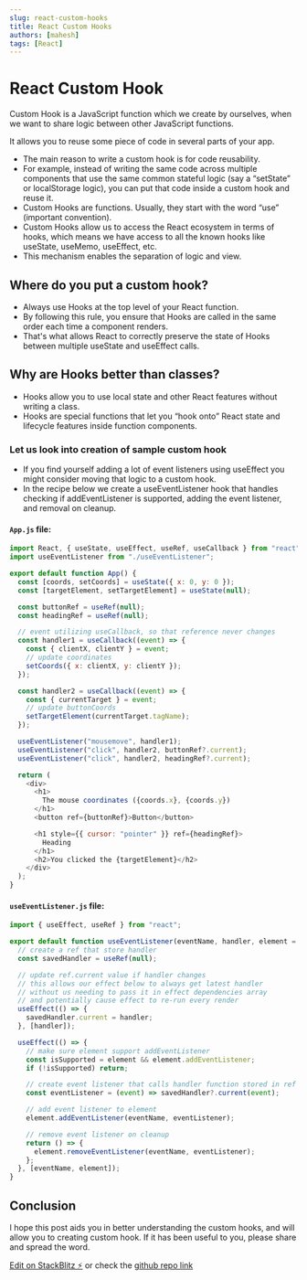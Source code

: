 ```yaml
---
slug: react-custom-hooks
title: React Custom Hooks
authors: [mahesh]
tags: [React]
---
```


# React Custom Hook

Custom Hook is a JavaScript function which we create by ourselves, when we want to share logic between other JavaScript functions.

It allows you to reuse some piece of code in several parts of your app.

- The main reason to write a custom hook is for code reusability.
- For example, instead of writing the same code across multiple components that use the same common stateful logic (say a “setState” or localStorage logic), you can put that code inside a custom hook and reuse it.
- Custom Hooks are functions. Usually, they start with the word “use” (important convention).
- Custom Hooks allow us to access the React ecosystem in terms of hooks, which means we have access to all the known hooks like useState, useMemo, useEffect, etc.
- This mechanism enables the separation of logic and view.

## Where do you put a custom hook?

- Always use Hooks at the top level of your React function.
- By following this rule, you ensure that Hooks are called in the same order each time a component renders.
- That's what allows React to correctly preserve the state of Hooks between multiple useState and useEffect calls.

## Why are Hooks better than classes?

- Hooks allow you to use local state and other React features without writing a class.
- Hooks are special functions that let you “hook onto” React state and lifecycle features inside function components.

### Let us look into creation of sample custom hook

- If you find yourself adding a lot of event listeners using useEffect you might consider moving that logic to a custom hook.
- In the recipe below we create a useEventListener hook that handles checking if addEventListener is supported, adding the event listener, and removal on cleanup.

#### `App.js` file:

```js
import React, { useState, useEffect, useRef, useCallback } from "react";
import useEventListener from "./useEventListener";

export default function App() {
  const [coords, setCoords] = useState({ x: 0, y: 0 });
  const [targetElement, setTargetElement] = useState(null);

  const buttonRef = useRef(null);
  const headingRef = useRef(null);

  // event utilizing useCallback, so that reference never changes
  const handler1 = useCallback((event) => {
    const { clientX, clientY } = event;
    // update coordinates
    setCoords({ x: clientX, y: clientY });
  });

  const handler2 = useCallback((event) => {
    const { currentTarget } = event;
    // update buttonCoords
    setTargetElement(currentTarget.tagName);
  });

  useEventListener("mousemove", handler1);
  useEventListener("click", handler2, buttonRef?.current);
  useEventListener("click", handler2, headingRef?.current);

  return (
    <div>
      <h1>
        The mouse coordinates ({coords.x}, {coords.y})
      </h1>
      <button ref={buttonRef}>Button</button>

      <h1 style={{ cursor: "pointer" }} ref={headingRef}>
        Heading
      </h1>
      <h2>You clicked the {targetElement}</h2>
    </div>
  );
}
```

#### `useEventListener.js` file:

```js
import { useEffect, useRef } from "react";

export default function useEventListener(eventName, handler, element = window) {
  // create a ref that store handler
  const savedHandler = useRef(null);

  // update ref.current value if handler changes
  // this allows our effect below to always get latest handler
  // without us needing to pass it in effect dependencies array
  // and potentially cause effect to re-run every render
  useEffect(() => {
    savedHandler.current = handler;
  }, [handler]);

  useEffect(() => {
    // make sure element support addEventListener
    const isSupported = element && element.addEventListener;
    if (!isSupported) return;

    // create event listener that calls handler function stored in ref
    const eventListener = (event) => savedHandler?.current(event);

    // add event listener to element
    element.addEventListener(eventName, eventListener);

    // remove event listener on cleanup
    return () => {
      element.removeEventListener(eventName, eventListener);
    };
  }, [eventName, element]);
}
```

## Conclusion

I hope this post aids you in better understanding the custom hooks, and will allow you to creating custom hook. If it has been useful to you, please share and spread the word.

[Edit on StackBlitz ⚡️](https://stackblitz.com/edit/react-xz2srv) or check the [github repo link](https://github.com/maheshmuttinti/custom-hooks)
